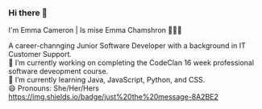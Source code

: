 ### Hi there 👋

I'm Emma Cameron | Is mise Emma Chamshron 👩🏻‍💻

A career-channging Junior Software Developer with a background in IT Customer Support.
<br>
🔭 I’m currently working on completing the CodeClan 16 week professional software deveopment course.
<br>
🌱 I’m currently learning Java, JavaScript, Python, and CSS.
<br>
😄 Pronouns: She/Her/Hers
https://img.shields.io/badge/just%20the%20message-8A2BE2

<!--
**Chamsron/Chamsron** is a ✨ _special_ ✨ repository because its `README.md` (this file) appears on your GitHub profile.

Here are some ideas to get you started:

- 🔭 I’m currently working on ...
- 🌱 I’m currently learning ...
- 👯 I’m looking to collaborate on ...
- 🤔 I’m looking for help with ...
- 💬 Ask me about ...
- 📫 How to reach me: ...
- 😄 Pronouns: ...
- ⚡ Fun fact: ...
-->
